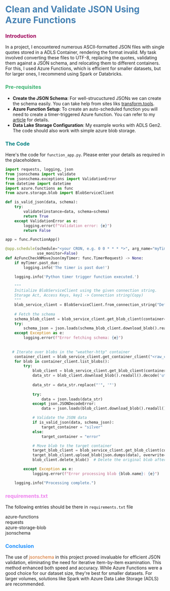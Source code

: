 
# <span style="color: SteelBlue;">Clean and Validate JSON Using Azure Functions</span>

### <span style="color: #9e0059;">Introduction</span>

In a project, I encountered numerous ASCII-formatted JSON files with single quotes stored in a ADLS Container, rendering the format invalid. My task involved converting these files to UTF-8, replacing the quotes, validating them against a JSON schema, and relocating them to different containers. For this, I used Azure Functions, which is efficient for smaller datasets, but for larger ones, I recommend using Spark or Databricks.

### <span style="color: MediumSeaGreen;">Pre-requisites</span>

- **Create the JSON Schema**: For well-strucuctured JSONs we can create the schema easily. You can take help from sites liks [transform.tools](https://transform.tools/json-to-json-schema).
- **Azure Function Setup**: To create an auto-scheduled function you will need to create a timer-triggered Azure function. You can refer to my [article](../../Projects/AzureSkyWeather/1_Ingestion/TimerTriggered/TimerTriggered_AzureFunc.html) for details.
- **Data Lake Storage Configuration**: My example works with ADLS Gen2. The code should also work with simple azure blob storage.

### <span style="color: Teal;">The Code</span>

Here's the code for `function_app.py`. Please enter your details as required in the placeholders.

```python
import requests, logging, json
from jsonschema import validate
from jsonschema.exceptions import ValidationError
from datetime import datetime
import azure.functions as func
from azure.storage.blob import BlobServiceClient

def is_valid_json(data, schema):
    try:
        validate(instance=data, schema=schema)
        return True
    except ValidationError as e:
        logging.error(f"Validation error: {e}")
        return False

app = func.FunctionApp()

@app.schedule(schedule="<your CRON, e.g. 0 0 * * * *>", arg_name="myTimer", run_on_startup=True,
              use_monitor=False) 
def AzFuncCheckNMoveJson(myTimer: func.TimerRequest) -> None:
    if myTimer.past_due:
        logging.info('The timer is past due!')

    logging.info('Python timer trigger function executed.')

    """
    Initialize BlobServiceClient using the given connection string.
    Storage Act, Access Keys, key1 -> Connection string(Copy)
    """
    blob_service_client = BlobServiceClient.from_connection_string("DefaultEndpointsProtocol=https;AccountName=<your_storage_act_name>;AccountKey=<your_account_key>;EndpointSuffix=core.windows.net")
    
    # Fetch the schema
    schema_blob_client = blob_service_client.get_blob_client(container="schema", blob="JSON_schema.json")
    try:
        schema_json = json.loads(schema_blob_client.download_blob().readall())
    except Exception as e:
        logging.error(f"Error fetching schema: {e}")
        
    
   # Iterate over blobs in the "weather-http" container
    container_client = blob_service_client.get_container_client("<raw_container>")
    for blob in container_client.list_blobs():
        try:
            blob_client = blob_service_client.get_blob_client(container="weather-http", blob=blob.name)
            data_str = blob_client.download_blob().readall().decode('utf-8')
            
            data_str = data_str.replace("'", '"')
            
            try:
                data = json.loads(data_str)
            except json.JSONDecodeError:
                data = json.loads(blob_client.download_blob().readall().decode('utf-8'))

            # Validate the JSON data
            if is_valid_json(data, schema_json):
                target_container = "silver"
            else:
                target_container = "error"

            # Move blob to the target container
            target_blob_client = blob_service_client.get_blob_client(container=target_container, blob=blob.name)
            target_blob_client.upload_blob(json.dumps(data), overwrite=True)
            blob_client.delete_blob()  # Delete the original blob after moving

        except Exception as e:
            logging.error(f"Error processing blob {blob.name}: {e}")

    logging.info("Processing complete.")
```

### <span style="color: Violet;">requirements.txt</span>

The following entries should be there in `requirements.txt` file

azure-functions <br>
requests <br>
azure-storage-blob<br>
jsonschema


  
### <span style="color: DodgerBlue;">Conclusion</span>

The use of <span style="color: Chocolate;">jsonschema</span> in this project proved invaluable for efficient JSON validation, eliminating the need for iterative item-by-item examination. This method enhanced both speed and accuracy. While Azure Functions were a good choice for our dataset size, they're best for smaller datasets. For larger volumes, solutions like Spark with Azure Data Lake Storage (ADLS) are recommended.